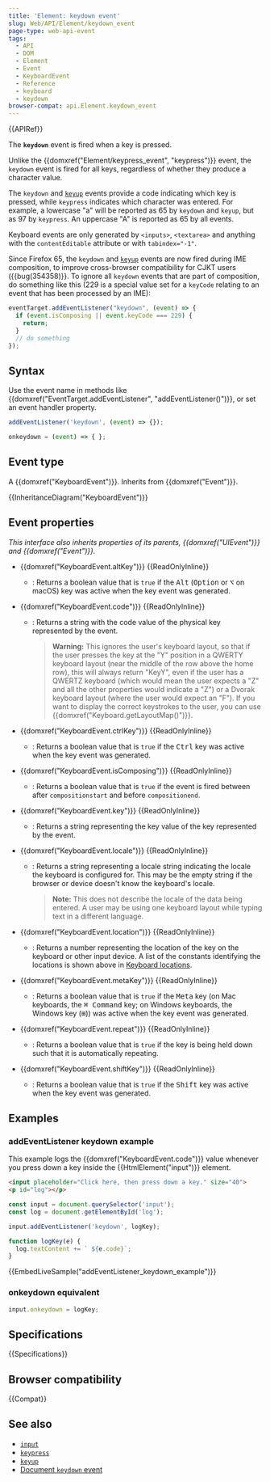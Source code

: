```yaml
---
title: 'Element: keydown event'
slug: Web/API/Element/keydown_event
page-type: web-api-event
tags:
  - API
  - DOM
  - Element
  - Event
  - KeyboardEvent
  - Reference
  - keyboard
  - keydown
browser-compat: api.Element.keydown_event
---
```


{{APIRef}}

The **`keydown`** event is fired when a key is pressed.

Unlike the {{domxref("Element/keypress_event", "keypress")}} event, the `keydown` event is fired for all keys, regardless of whether they produce a character value.

The `keydown` and [`keyup`](/en-US/docs/Web/API/Element/keyup_event) events provide a code indicating which key is pressed, while `keypress` indicates which character was entered. For example, a lowercase "a" will be reported as 65 by `keydown` and `keyup`, but as 97 by `keypress`. An uppercase "A" is reported as 65 by all events.

Keyboard events are only generated by `<inputs>`, `<textarea>` and anything with the `contentEditable` attribute or with `tabindex="-1"`.

Since Firefox 65, the `keydown` and [`keyup`](/en-US/docs/Web/API/Element/keyup_event) events are now fired during IME composition, to improve cross-browser compatibility for CJKT users ({{bug(354358)}}. To ignore all `keydown` events that are part of composition, do something like this (229 is a special value set for a `keyCode` relating to an event that has been processed by an IME):

```js
eventTarget.addEventListener("keydown", (event) => {
  if (event.isComposing || event.keyCode === 229) {
    return;
  }
  // do something
});
```

## Syntax

Use the event name in methods like {{domxref("EventTarget.addEventListener", "addEventListener()")}}, or set an event handler property.

```js
addEventListener('keydown', (event) => {});

onkeydown = (event) => { };
```

## Event type

A {{domxref("KeyboardEvent")}}. Inherits from {{domxref("Event")}}.

{{InheritanceDiagram("KeyboardEvent")}}

## Event properties

_This interface also inherits properties of its parents, {{domxref("UIEvent")}} and {{domxref("Event")}}._

- {{domxref("KeyboardEvent.altKey")}} {{ReadOnlyInline}}

  - : Returns a boolean value that is `true` if the  <kbd>Alt</kbd> (<kbd>Option</kbd> or <kbd>⌥</kbd> on macOS) key was active when the key event was generated.

- {{domxref("KeyboardEvent.code")}} {{ReadOnlyInline}}

  - : Returns a string with the code value of the physical key represented by the event.

    > **Warning:** This ignores the user's keyboard layout, so that if the user presses the key at the "Y" position in a QWERTY keyboard layout (near the middle of the row above the home row), this will always return "KeyY", even if the user has a QWERTZ keyboard (which would mean the user expects a "Z" and all the other properties would indicate a "Z") or a Dvorak keyboard layout (where the user would expect an "F"). If you want to display the correct keystrokes to the user, you can use {{domxref("Keyboard.getLayoutMap()")}}.

- {{domxref("KeyboardEvent.ctrlKey")}} {{ReadOnlyInline}}

  - : Returns a boolean value that is `true` if the <kbd>Ctrl</kbd> key was active when the key event was generated.

- {{domxref("KeyboardEvent.isComposing")}} {{ReadOnlyInline}}
  - : Returns a boolean value that is `true` if the event is fired between after `compositionstart` and before `compositionend`.
- {{domxref("KeyboardEvent.key")}} {{ReadOnlyInline}}
  - : Returns a string representing the key value of the key represented by the event.
- {{domxref("KeyboardEvent.locale")}} {{ReadOnlyInline}}

  - : Returns a string representing a locale string indicating the locale the keyboard is configured for. This may be the empty string if the browser or device doesn't know the keyboard's locale.

    > **Note:** This does not describe the locale of the data being entered. A user may be using one keyboard layout while typing text in a different language.

- {{domxref("KeyboardEvent.location")}} {{ReadOnlyInline}}
  - : Returns a number representing the location of the key on the keyboard or other input device. A list of the constants identifying the locations is shown above in [Keyboard locations](#keyboard_locations).
- {{domxref("KeyboardEvent.metaKey")}} {{ReadOnlyInline}}

  - : Returns a boolean value that is `true` if the <kbd>Meta</kbd> key (on Mac keyboards, the <kbd>⌘ Command</kbd> key; on Windows keyboards, the Windows key (<kbd>⊞</kbd>)) was active when the key event was generated.

- {{domxref("KeyboardEvent.repeat")}} {{ReadOnlyInline}}
  - : Returns a boolean value that is `true` if the key is being held down such that it is automatically repeating.
- {{domxref("KeyboardEvent.shiftKey")}} {{ReadOnlyInline}}

  - : Returns a boolean value that is `true` if the <kbd>Shift</kbd> key was active when the key event was generated.

## Examples

### addEventListener keydown example

This example logs the {{domxref("KeyboardEvent.code")}} value whenever you press down a key inside the {{HtmlElement("input")}} element.

```html
<input placeholder="Click here, then press down a key." size="40">
<p id="log"></p>
```

```js
const input = document.querySelector('input');
const log = document.getElementById('log');

input.addEventListener('keydown', logKey);

function logKey(e) {
  log.textContent += ` ${e.code}`;
}
```

{{EmbedLiveSample("addEventListener_keydown_example")}}

### onkeydown equivalent

```js
input.onkeydown = logKey;
```

## Specifications

{{Specifications}}

## Browser compatibility

{{Compat}}

## See also

- [`input`](/en-US/docs/Web/API/HTMLElement/input_event)
- [`keypress`](/en-US/docs/Web/API/Element/keypress_event)
- [`keyup`](/en-US/docs/Web/API/Element/keyup_event)
- [Document `keydown` event](/en-US/docs/Web/API/Document/keydown_event)
